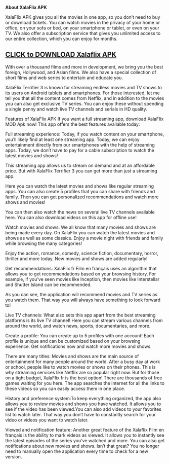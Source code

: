 <b>About XalaFlix APK</b>

XalaFlix APK gives you all the movies in one app, so you don’t need to buy or download tickets. You can watch movies in the privacy of your home or office, on your sofa or bed, on your smartphone or tablet, or even on your TV. We also offer a subscription service that gives you unlimited access to our entire collection, which you can enjoy for months.
<h2 class="heading-element" dir="auto"><a href="https://xalaflix.org/" rel="nofollow">CLICK to DOWNLOAD Xalaflix APK</a></h2>
With over a thousand films and more in development, we bring you the best foreign, Hollywood, and Asian films. We also have a special collection of short films and web series to entertain and educate you.

XalaFlix Terrifier 3 is ​​known for streaming endless movies and TV shows to its users on Android tablets and smartphones. For those interested, let me tell you that all the content comes from Netflix, and in addition to the movies you can also get exclusive TV series. You can enjoy these without spending a single penny and watch live TV channels and serials in HD quality.

Features of XalaFlix APK
If you want a full streaming app, download XalaFlix MOD Apk now! This app offers the best features available today:

Full streaming experience: Today, if you watch content on your smartphone, you’ll likely find at least one streaming app. Today, we can enjoy entertainment directly from our smartphones with the help of streaming apps. Today, we don’t have to pay for a cable subscription to watch the latest movies and shows!

This streaming app allows us to stream on demand and at an affordable price. But with XalaFlix Terrifier 3 you can get more than just a streaming app.

Here you can watch the latest movies and shows like regular streaming apps. You can also create 5 profiles that you can share with friends and family. Then you can get personalized recommendations and watch more shows and movies!

You can then also watch the news on several live TV channels available here. You can also download videos on this app for offline use!

Watch movies and shows: We all know that many movies and shows are being made every day. On XalaFlix you can watch the latest movies and shows as well as some classics. Enjoy a movie night with friends and family while browsing the many categories!

Enjoy the action, romance, comedy, science fiction, documentary, horror, thriller and more today. New movies and shows are added regularly!

Get recommendations: XalaFlix fr Film en français uses an algorithm that allows you to get recommendations based on your browsing history. For example, if you’ve seen movies like Inception, then movies like Interstellar and Shutter Island can be recommended.

As you can see, the application will recommend movies and TV series as you watch them. That way you will always have something to look forward to!

Live TV channels: What also sets this app apart from the best streaming platforms is its live TV channel! Here you can stream various channels from around the world, and watch news, sports, documentaries, and more.

Create a profile: You can create up to 5 profiles with one account! Each profile is unique and can be customized based on your browsing experience. Get notifications now and watch more movies and shows.

There are many titles: Movies and shows are the main source of entertainment for many people around the world. After a busy day at work or school, people like to watch movies or shows on their phones. This is why streaming services like Netflix are so popular right now. But for those on a tight budget, XalaFlix fr is ​​the best option! There are thousands of free games waiting for you here. The app searches the internet for all the links to these videos so you can easily access them in one place.

History and preference system:To keep everything organized, the app also allows you to review movies and shows you have watched. It allows you to see if the video has been viewed.You can also add videos to your favorites list to watch later. That way you don’t have to constantly search for your video or videos you want to watch later.

Viewed and notification feature: Another great feature of the Xalaflix Film en français is the ability to mark videos as viewed. It allows you to instantly see the latest episodes of the series you’ve watched and more. You can also get notifications about new movies and shows. Isn’t that great? You no longer need to manually open the application every time to check for a new version.
